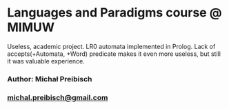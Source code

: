 ﻿# Languages and Paradigms course @ MIMUW

Useless, academic project. LR0 automata implemented in Prolog.
Lack of  accepts(+Automata, +Word) predicate makes it even more useless,
but still it was valuable experience.


### Author: Michał Preibisch
### michal.preibisch@gmail.com